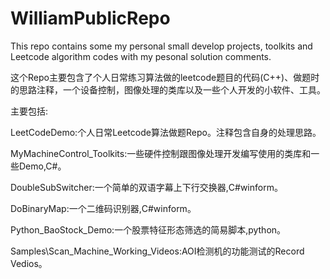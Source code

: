 # WilliamPublicRepo

This repo contains some my personal small develop projects, toolkits and Leetcode algorithm codes with my pesonal solution comments.

这个Repo主要包含了个人日常练习算法做的leetcode题目的代码(C++)、做题时的思路注释，一个设备控制，图像处理的类库以及一些个人开发的小软件、工具。

主要包括:

LeetCodeDemo:个人日常Leetcode算法做题Repo。注释包含自身的处理思路。

MyMachineControl_Toolkits:一些硬件控制跟图像处理开发编写使用的类库和一些Demo,C#。

DoubleSubSwitcher:一个简单的双语字幕上下行交换器,C#winform。

DoBinaryMap:一个二维码识别器,C#winform。

Python_BaoStock_Demo:一个股票特征形态筛选的简易脚本,python。

Samples\Scan_Machine_Working_Videos:AOI检测机的功能测试的Record Vedios。